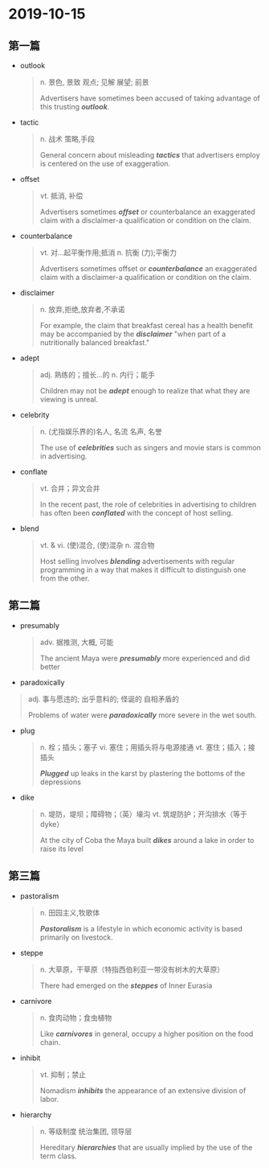 # 2019-10-15

## 第一篇

* outlook

  > n. 景色, 景致
  > 观点; 见解
  > 展望; 前景
  >
  > Advertisers have sometimes been accused of taking advantage of this trusting ***outlook***. 

* tactic

  > n. 战术
  > 策略,手段
  >
  > General concern about misleading ***tactics*** that advertisers employ is centered on the use of exaggeration.

* offset 

  > vt. 抵消, 补偿
  >
  > Advertisers sometimes ***offset*** or counterbalance an exaggerated claim with a disclaimer-a qualification or condition on the claim. 

* counterbalance

  > vt. 对…起平衡作用;抵消
  > n. 抗衡 (力);平衡力
  >
  > Advertisers sometimes offset or ***counterbalance*** an exaggerated claim with a disclaimer-a qualification or condition on the claim. 

* disclaimer

  > n. 放弃,拒绝,放弃者,不承诺
  >
  > For example, the claim that breakfast cereal has a health benefit may be accompanied by the ***disclaimer*** "when part of a nutritionally balanced breakfast." 

* adept 

  > adj. 熟练的；擅长…的
  > n. 内行；能手
  >
  > Children may not be ***adept*** enough to realize that what they are viewing is unreal. 

* celebrity

  > n. (尤指娱乐界的)名人, 名流
  > 名声, 名誉
  >
  > The use of ***celebrities*** such as singers and movie stars is common in advertising. 

* conflate

  > vt. 合并；异文合并
  >
  >  In the recent past, the role of celebrities in advertising to children has often been ***conflated*** with the concept of host selling. 

* blend

  > vt. & vi. (使)混合, (使)混杂
  > n. 混合物
  >
  > Host selling involves ***blending*** advertisements with regular programming in a way that makes it difficult to distinguish one from the other.

## 第二篇

* presumably

  > adv. 据推测, 大概, 可能
  >
  > The ancient Maya were ***presumably*** more experienced and did better

*  paradoxically  

  > adj. 事与愿违的; 出乎意料的; 怪诞的
  > 自相矛盾的
  >
  > Problems of water were ***paradoxically*** more severe in the wet south.

* plug

  > n. 栓；插头；塞子
  > vi. 塞住；用插头将与电源接通
  > vt. 塞住；插入；接插头
  >
  > ***Plugged*** up leaks in the karst by plastering the bottoms of the depressions

* dike

  > n. 堤防，堤坝；障碍物；（英）壕沟
  > vt. 筑堤防护；开沟排水（等于dyke）
  >
  > At the city of Coba the Maya built ***dikes*** around a lake in order to raise its level

## 第三篇

* pastoralism 

  > n. 田园主义,牧歌体
  >
  > ***Pastoralism*** is a lifestyle in which economic activity is based primarily on livestock.

* steppe

  > n. 大草原，干草原（特指西伯利亚一带没有树木的大草原）
  >
  >  There had emerged on the ***steppes*** of Inner Eurasia 

* carnivore

  > n. 食肉动物；食虫植物
  >
  > Like ***carnivores*** in general, occupy a higher position on the food chain. 

* inhibit

  > vt. 抑制；禁止
  >
  > Nomadism ***inhibits*** the appearance of an extensive division of labor. 

* hierarchy

  > n. 等级制度
  > 统治集团, 领导层
  >
  > Hereditary ***hierarchies*** that are usually implied by the use of the term class. 

